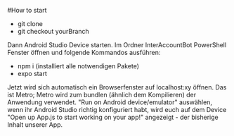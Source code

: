 #How to start
- git clone 
- git checkout yourBranch

Dann Android Studio Device starten.
Im Ordner InterAccountBot PowerShell Fenster öffnen und folgende Kommandos ausführen:
- npm i 		(installiert alle notwendigen Pakete)
- expo start  

Jetzt wird sich automatisch ein Browserfenster auf localhost:xy öffnen. Das ist Metro; Metro wird zum bundlen (ähnlich dem Kompilieren) der Anwendung verwendet. "Run on Android device/emulator" auswählen, wenn ihr Android Studio richtig konfiguriert habt, wird euch auf dem Device "Open up App.js to start working on your app!" angezeigt - der bisherige Inhalt unserer App.